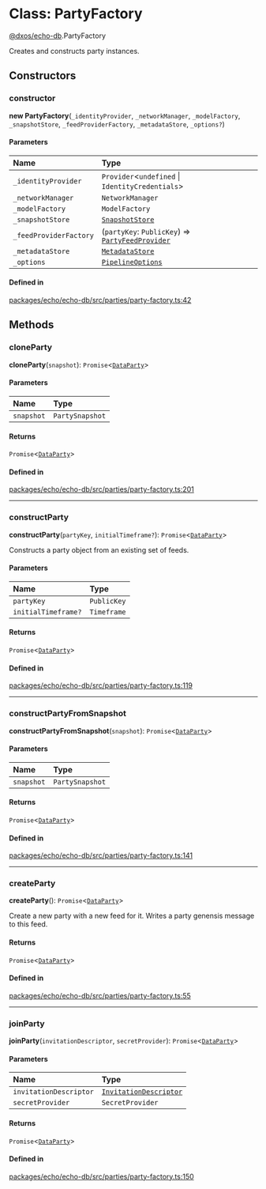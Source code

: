 # Class: PartyFactory

[@dxos/echo-db](../modules/dxos_echo_db.md).PartyFactory

Creates and constructs party instances.

## Constructors

### constructor

**new PartyFactory**(`_identityProvider`, `_networkManager`, `_modelFactory`, `_snapshotStore`, `_feedProviderFactory`, `_metadataStore`, `_options?`)

#### Parameters

| Name | Type |
| :------ | :------ |
| `_identityProvider` | `Provider`<`undefined` \| `IdentityCredentials`\> |
| `_networkManager` | `NetworkManager` |
| `_modelFactory` | `ModelFactory` |
| `_snapshotStore` | [`SnapshotStore`](dxos_echo_db.SnapshotStore.md) |
| `_feedProviderFactory` | (`partyKey`: `PublicKey`) => [`PartyFeedProvider`](dxos_echo_db.PartyFeedProvider.md) |
| `_metadataStore` | [`MetadataStore`](dxos_echo_db.MetadataStore.md) |
| `_options` | [`PipelineOptions`](../interfaces/dxos_echo_db.PipelineOptions.md) |

#### Defined in

[packages/echo/echo-db/src/parties/party-factory.ts:42](https://github.com/dxos/dxos/blob/db8188dae/packages/echo/echo-db/src/parties/party-factory.ts#L42)

## Methods

### cloneParty

**cloneParty**(`snapshot`): `Promise`<[`DataParty`](dxos_echo_db.DataParty.md)\>

#### Parameters

| Name | Type |
| :------ | :------ |
| `snapshot` | `PartySnapshot` |

#### Returns

`Promise`<[`DataParty`](dxos_echo_db.DataParty.md)\>

#### Defined in

[packages/echo/echo-db/src/parties/party-factory.ts:201](https://github.com/dxos/dxos/blob/db8188dae/packages/echo/echo-db/src/parties/party-factory.ts#L201)

___

### constructParty

**constructParty**(`partyKey`, `initialTimeframe?`): `Promise`<[`DataParty`](dxos_echo_db.DataParty.md)\>

Constructs a party object from an existing set of feeds.

#### Parameters

| Name | Type |
| :------ | :------ |
| `partyKey` | `PublicKey` |
| `initialTimeframe?` | `Timeframe` |

#### Returns

`Promise`<[`DataParty`](dxos_echo_db.DataParty.md)\>

#### Defined in

[packages/echo/echo-db/src/parties/party-factory.ts:119](https://github.com/dxos/dxos/blob/db8188dae/packages/echo/echo-db/src/parties/party-factory.ts#L119)

___

### constructPartyFromSnapshot

**constructPartyFromSnapshot**(`snapshot`): `Promise`<[`DataParty`](dxos_echo_db.DataParty.md)\>

#### Parameters

| Name | Type |
| :------ | :------ |
| `snapshot` | `PartySnapshot` |

#### Returns

`Promise`<[`DataParty`](dxos_echo_db.DataParty.md)\>

#### Defined in

[packages/echo/echo-db/src/parties/party-factory.ts:141](https://github.com/dxos/dxos/blob/db8188dae/packages/echo/echo-db/src/parties/party-factory.ts#L141)

___

### createParty

**createParty**(): `Promise`<[`DataParty`](dxos_echo_db.DataParty.md)\>

Create a new party with a new feed for it. Writes a party genensis message to this feed.

#### Returns

`Promise`<[`DataParty`](dxos_echo_db.DataParty.md)\>

#### Defined in

[packages/echo/echo-db/src/parties/party-factory.ts:55](https://github.com/dxos/dxos/blob/db8188dae/packages/echo/echo-db/src/parties/party-factory.ts#L55)

___

### joinParty

**joinParty**(`invitationDescriptor`, `secretProvider`): `Promise`<[`DataParty`](dxos_echo_db.DataParty.md)\>

#### Parameters

| Name | Type |
| :------ | :------ |
| `invitationDescriptor` | [`InvitationDescriptor`](dxos_echo_db.InvitationDescriptor.md) |
| `secretProvider` | `SecretProvider` |

#### Returns

`Promise`<[`DataParty`](dxos_echo_db.DataParty.md)\>

#### Defined in

[packages/echo/echo-db/src/parties/party-factory.ts:150](https://github.com/dxos/dxos/blob/db8188dae/packages/echo/echo-db/src/parties/party-factory.ts#L150)
